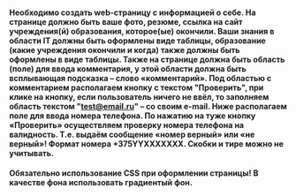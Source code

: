 #### Необходимо создать web-страницу с информацией о себе. На странице должно быть ваше фото, резюме, ссылка на сайт учреждения(й) образования, которое(ые) окончили. Ваши знания в области IT должны быть оформлены виде таблицы, образование (какие учреждения окончили и когда) также должны быть оформлены в виде таблицы. Также на странице должна быть область (поле) для ввода комментария, у этой области должна быть всплывающая подсказка – слово «комментарий». Под областью с комментарием располагаем кнопку с текстом "Проверить", при клике на кнопку, если пользователь ничего не ввёл, то заполняем область текстом "test@email.ru" – со своим e-mail. Ниже располагаем поле для ввода номера телефона. По нажатию на туже кнопку «Проверить» осуществляем проверку номера телефона на валидность. Т.е. выдаём сообщение «номер верный» или «не верный»! Формат номера +375YYXXXXXXX. Скобки и тире можно не учитывать.
#### Обязательно использование CSS при оформлении страницы! В качестве фона использовать градиентый фон.
